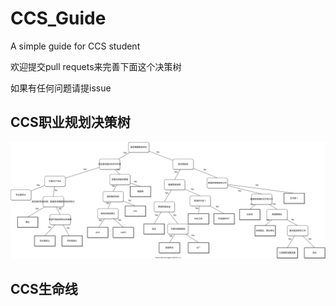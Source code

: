 # CCS_Guide

A simple guide for CCS student

欢迎提交pull requets来完善下面这个决策树

如果有任何问题请提issue


## CCS职业规划决策树

![ccs.drawio](./ccs.drawio.svg)





## CCS生命线






